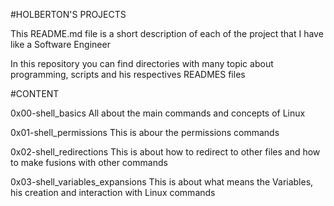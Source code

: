 #HOLBERTON'S PROJECTS

This README.md file is a short description of each of the project that I have like a Software Engineer

In this repository you can find directories with many topic about programming, scripts and his respectives READMES files

#CONTENT

0x00-shell_basics All about the main commands and concepts of Linux

0x01-shell_permissions This is abour the permissions commands

0x02-shell_redirections This is about how to redirect to other files and how to make fusions with other commands

0x03-shell_variables_expansions This is about what means the Variables, his creation and interaction with Linux commands